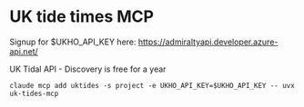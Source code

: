 # UK tide times MCP

Signup for $UKHO_API_KEY here: https://admiraltyapi.developer.azure-api.net/

UK Tidal API - Discovery is free for a year

    claude mcp add uktides -s project -e UKHO_API_KEY=$UKHO_API_KEY -- uvx uk-tides-mcp